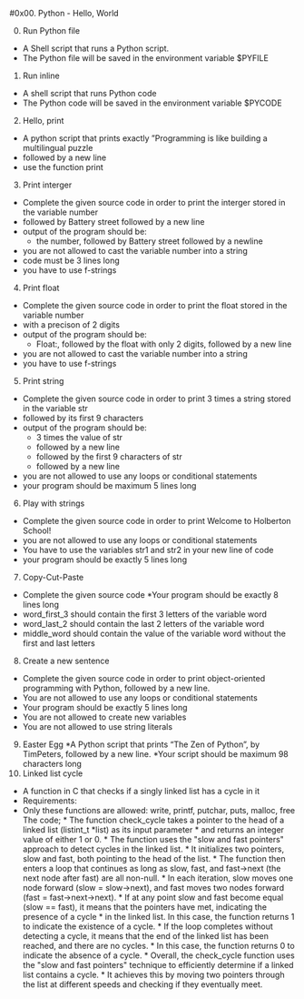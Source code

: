 #0x00. Python - Hello, World

0. Run Python file
 * A Shell script that runs a Python script. 
 * The Python file will be saved in the environment variable $PYFILE
1. Run inline
 * A shell script that runs Python code
 * The Python code will be saved in the environment variable $PYCODE
2. Hello, print
 * A python script that prints exactly ”Programming is like building a multilingual puzzle
 * followed by a new line
 * use the function print
3. Print interger
  * Complete the given source code in order to print the interger stored in the variable number
  * followed by Battery street followed by a new line
  * output of the program should be:
      * the number, followed by Battery street followed by a newline
  * you are not allowed to cast the variable number into a string
  * code must be 3 lines long
  * you have to use f-strings
4. Print float
  * Complete the given source code in order to print the float stored in the variable number
  * with a precison of 2 digits
  * output of the program should be:
      * Float:,  followed by  the float with only 2 digits, followed by a new line
  * you are not allowed to cast the variable number into a string
  * you have to use f-strings
5. Print string
  * Complete the given source code in order to print  3 times a string stored in the variable str
  * followed by its first 9 characters
  * output of the program should be:
       * 3 times the value of str
       * followed by a new line
       * followed by the first 9 characters of str
       * followed by a new line
  * you are not allowed to use any loops or conditional statements
  * your program should be maximum 5 lines long
6. Play with strings
 * Complete the given source code in order to print  Welcome to Holberton School!  
 * you are not allowed to use any loops or conditional statements
 * You have to use the variables str1 and str2 in your new line of code
 * your program should be exactly 5 lines long
7. Copy-Cut-Paste
 * Complete the given source code 
 *Your program should be exactly 8 lines long
 * word_first_3 should contain the first 3 letters of the variable word
 * word_last_2 should contain the last 2 letters of the variable word
 * middle_word should contain the value of the variable word without the first and last letters
8. Create a new sentence
 * Complete the given source code in order to print object-oriented programming with Python, followed by a new line.
 * You are not allowed to use any loops or conditional statements
 * Your program should be exactly 5 lines long
 * You are not allowed to create new variables
 * You are not allowed to use string literals
9. Easter Egg
*A Python script that prints “The Zen of Python”, by TimPeters, followed by a new line.
*Your script should be maximum 98 characters long  
10. Linked list cycle
 * A function in C that checks if a singly linked list has a cycle in it
 * Requirements: 
 * Only these functions are allowed: write, printf, putchar, puts, malloc, free
The code; * The function check_cycle takes a pointer to the head of a linked list (listint_t *list) as its input parameter * and returns an integer value of either 1 or 0. * The function uses the "slow and fast pointers" approach to detect cycles in the linked list. * It initializes two pointers, slow and fast, both pointing to the head of the list. * The function then enters a loop that continues as long as slow, fast, and fast->next (the next node after fast) are all non-null. * In each iteration, slow moves one node forward (slow = slow->next), and fast moves two nodes forward (fast = fast->next->next). * If at any point slow and fast become equal (slow == fast), it means that the pointers have met, indicating the presence of a cycle * in the linked list. In this case, the function returns 1 to indicate the existence of a cycle. * If the loop completes without detecting a cycle, it means that the end of the linked list has been reached, and there are no cycles. * In this case, the function returns 0 to indicate the absence of a cycle. * Overall, the check_cycle function uses the "slow and fast pointers" technique to efficiently determine if a linked list contains a cycle. * It achieves this by moving two pointers through the list at different speeds and checking if they eventually meet.

